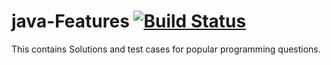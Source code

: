 # java-Features [![Build Status](https://travis-ci.org/r-sreesaran/java-features.svg?branch=master)](https://travis-ci.org/r-sreesaran/java-features)


This contains Solutions and test cases for popular programming questions.

